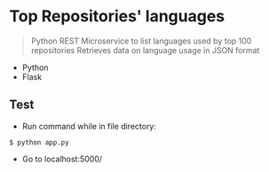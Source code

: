 # Top Repositories' languages
> Python REST Microservice to list languages used by top 100 repositories
> Retrieves data on language usage in JSON format

- Python
- Flask 

## Test
- Run command while in file directory:
```shell
$ python app.py
```
- Go to localhost:5000/
